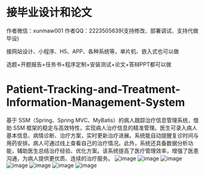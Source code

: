 # 接毕业设计和论文
作者微信：xunmaw001  作者QQ：2223505639(支持修改、部署调试、支持代做毕设)

接网站设计、小程序、H5、APP、各种系统等，单片机、嵌入式也可以做

选题+开题报告+任务书+程序定制+安装测试+论文+答辩PPT都可以做
# Patient-Tracking-and-Treatment-Information-Management-System
基于 SSM（Spring、Spring MVC、MyBatis）的病人跟踪治疗信息管理系统，借助 SSM 框架的稳定与高效特性，实现病人治疗信息的精准管理。医生可录入病人基本信息、病情诊断、治疗方案，实时更新治疗进展。系统能自动提醒复诊时间与用药安排。病人可通过线上查看自己的治疗情况。此外，系统还具备数据分析功能，辅助医生总结治疗经验、优化方案。该系统提高了医疗管理效率，增强了医患沟通，为病人提供更优质、连续的治疗服务。 
![image](https://github.com/user-attachments/assets/e65f9801-1d29-4220-ac64-ada2ee6f05d7)
![image](https://github.com/user-attachments/assets/4c44acf0-5556-420d-859f-3353cd9387ee)
![image](https://github.com/user-attachments/assets/1e7d514d-140d-4b70-88fd-dd5713d6c796)
![image](https://github.com/user-attachments/assets/54771529-e888-43cb-90d1-910a36e0ac67)
![image](https://github.com/user-attachments/assets/e4ba5513-3314-4bcc-bcce-631b5a259fd8)
![image](https://github.com/user-attachments/assets/cbd21cb4-c36f-4d7d-82e3-28db4d3b56de)
![image](https://github.com/user-attachments/assets/22b8c7fc-efef-4f38-9b8d-85b288277399)
